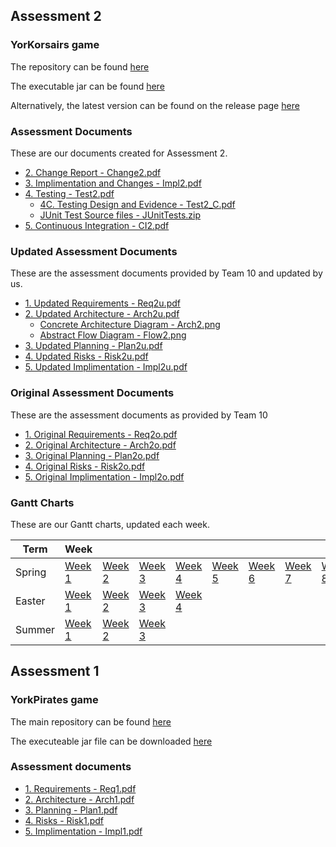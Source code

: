 ## Assessment 2

### YorKorsairs game

The repository can be found [here](https://github.com/ENG1-team5/YorKorsairs-Game)

The executable jar can be found [here](/static/YorKorsairs_Fixed.jar)

Alternatively, the latest version can be found on the release page [here](https://github.com/ENG1-team5/YorKorsairs-Game/releases/)

### Assessment Documents

These are our documents created for Assessment 2.

* [2. Change Report - Change2.pdf](/static/A2/Change2.pdf)
* [3. Implimentation and Changes - Impl2.pdf](/static/A2/Impl2.pdf)
* [4. Testing - Test2.pdf](/static/A2/Test2.pdf)
    * [4C. Testing Design and Evidence - Test2_C.pdf](/static/A2/Test2_C.pdf)
    * [JUnit Test Source files - JUnitTests.zip](/static/A2/JUnitTests.zip)
* [5. Continuous Integration - CI2.pdf](/static/A2/CI2.pdf)

### Updated Assessment Documents

These are the assessment documents provided by Team 10 and updated by us.

* [1. Updated Requirements - Req2u.pdf](/static/A2u/Req2u.pdf)
* [2. Updated Architecture - Arch2u.pdf](/static/A2u/Arch2u.pdf)
    * [Concrete Architecture Diagram - Arch2.png](/static/A2u/Arch2.png)
    * [Abstract Flow Diagram - Flow2.png](/static/A2u/Flow2.png)
* [3. Updated Planning - Plan2u.pdf](/static/A2u/Plan2u.pdf)
* [4. Updated Risks - Risk2u.pdf](/static/A2u/Risk2u.pdf)
* [5. Updated Implimentation - Impl2u.pdf](/static/A2u/Impl2u.pdf)

### Original Assessment Documents

These are the assessment documents as provided by Team 10

* [1. Original Requirements - Req2o.pdf](/static/A2o/Req2o.pdf)
* [2. Original Architecture - Arch2o.pdf](/static/A2o/Arch2o.pdf)
* [3. Original Planning - Plan2o.pdf](/static/A2o/Plan2o.pdf)
* [4. Original Risks - Risk2o.pdf](/static/A2o/Risk2o.pdf)
* [5. Original Implimentation - Impl2o.pdf](/static/A2o/Impl2o.pdf)

### Gantt Charts

These are our Gantt charts, updated each week.

Term   | Week   |     |     |     |     |     |     |     |     |     |
------ | ------ | --- | --- | --- | --- | --- | --- | --- | --- | --- |
Spring | [Week 1](Spring1.pdf) | [Week 2](Spring2.pdf) | [Week 3](Spring3.pdf) | [Week 4](Spring4.pdf) | [Week 5](Spring5.pdf) | [Week 6](Spring6.pdf) | [Week 7](Spring7.pdf) | [Week 8](Spring8.pdf) | [Week 9](Spring9.pdf) | [Week 10](Spring10.pdf) |
Easter | [Week 1](Easter1.pdf) | [Week 2](Easter2.pdf) | [Week 3](Easter3.pdf) | [Week 4](Easter4.pdf) |
Summer | [Week 1](Easter1.pdf) | [Week 2](Easter2.pdf) | [Week 3](Easter3.pdf) |

## Assessment 1

### YorkPirates game

The main repository can be found [here](https://github.com/ENG1-team5/yorkPirates)

The executeable jar file can be downloaded [here](/static/YorkPirates_Team_5.jar)

### Assessment documents

* [1. Requirements - Req1.pdf](/static/A1/Req1.pdf)
* [2. Architecture - Arch1.pdf](/static/A1/Arch1.pdf)
* [3. Planning - Plan1.pdf](/static/A1/Plan1.pdf)
* [4. Risks - Risk1.pdf](/static/A1/Risk1.pdf)
* [5. Implimentation - Impl1.pdf](/static/A1/Impl1.pdf)

